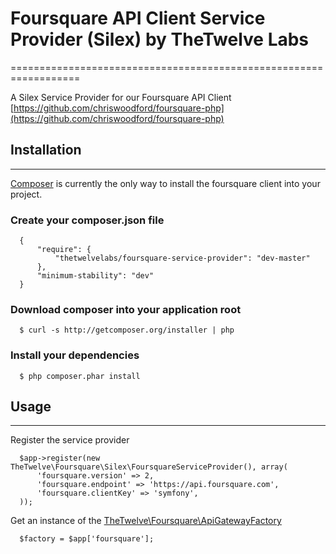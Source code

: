 # Foursquare API Client Service Provider (Silex) by TheTwelve Labs
==================================================================

A Silex Service Provider for our Foursquare API Client  
[https://github.com/chriswoodford/foursquare-php](https://github.com/chriswoodford/foursquare-php)

## Installation
--------------

[Composer](http://getcomposer.org) is currently the only way to install the 
foursquare client into your project.

### Create your composer.json file

      {
          "require": {
              "thetwelvelabs/foursquare-service-provider": "dev-master"
          },
          "minimum-stability": "dev"
      }

### Download composer into your application root

      $ curl -s http://getcomposer.org/installer | php

### Install your dependencies

      $ php composer.phar install
 
## Usage
---------

Register the service provider

      $app->register(new TheTwelve\Foursquare\Silex\FoursquareServiceProvider(), array(
          'foursquare.version' => 2,
          'foursquare.endpoint' => 'https://api.foursquare.com',
          'foursquare.clientKey' => 'symfony',
      ));


Get an instance of the [TheTwelve\Foursquare\ApiGatewayFactory](https://github.com/chriswoodford/foursquare-php)

      $factory = $app['foursquare'];

